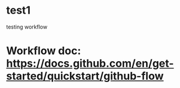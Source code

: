 # test1
testing workflow

# Workflow doc: https://docs.github.com/en/get-started/quickstart/github-flow

